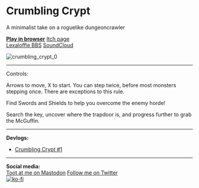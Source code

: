# Crumbling Crypt
A minimalist take on a roguelike dungeoncrawler


[**Play in browser**](https://achie72.github.io/switch-jump/)
[Itch page](https://achie.itch.io/crumbling-crypt)  
[Lexaloffle BBS](https://www.lexaloffle.com/bbs/?tid=141519)
[SoundCloud](https://soundcloud.com/achiegamedev/crumbling-crypt-main-theme)

![crumbling_crypt_0](https://github.com/Achie72/crumbling-crypt/assets/15895931/13e8306e-311d-470a-8e5b-a3981ae256d1)

--- 

Controls: 

Arrows to move, X to start. You can step twice, before most monsters stepping once. There are exceptions to this rule. 

Find Swords and Shields to help you overcome the enemy horde!

Search the key, uncover where the trapdoor is, and progress further to grab the McGuffin.


---
**Devlogs:**  
- [Crumbling Crypt #1](https://ko-fi.com/post/Crumbling-Crypt-1--A-minimalist-Roguelike-B0B1SPL7E)


---  
**Social media:**  
[Toot at me on Mastodon](https://mastodon.gamedev.place/@Achie7240)
[Follow me on Twitter](https://twitter.com/Achie7240)  
[![ko-fi](https://www.ko-fi.com/img/githubbutton_sm.svg)](https://ko-fi.com/L4L81GBPX)
